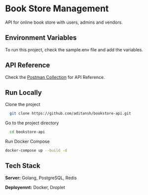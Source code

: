 
# Book Store Management

API for online book store with users, admins and vendors.

## Environment Variables

To run this project, check the sample.env file and add the variables.



## API Reference

Check the [Postman Collection](https://documenter.getpostman.com/view/25706513/2s9Y5cuLcC) for API Reference.

## Run Locally

Clone the project

```bash
  git clone https://github.com/aditansh/bookstore-api.git
```

Go to the project directory

```bash
  cd bookstore-api
```

Run Docker Compose

```bash
docker-compose up --build -d
```


## Tech Stack

**Server:** Golang, PostgreSQL, Redis

**Deployemnt:** Docker, Droplet

